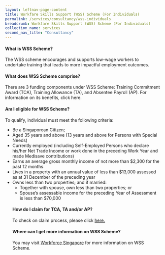 ```yaml
---
layout: leftnav-page-content 
title: Workfare Skills Support (WSS) Scheme (For Individuals)
permalink: /services/consultancy/wss-individuals
breadcrumb: Workfare Skills Support (WSS) Scheme (For Individuals)
collection_name: services
second_nav_title: "Consultancy"
---
```


<h4>What is WSS Scheme?</h4>
<p>The WSS scheme encourages and supports low-wage workers to undertake training that leads to more impactful employment outcomes.</p>

<h4>What does WSS Scheme comprise?</h4>
<p>There are 3 funding components under WSS Scheme: Training Commitment Award (TCA), Training Allowance (TA), and Absentee Payroll (AP). For information on its benefits, click here.

<h4>Am I eligible for WSS Scheme?</h4>
<p>To qualify, individual must meet the following criteria:</p>
<ul>
  <li>Be a Singaporean Citizen;</li>
  <li>Aged 35 years and above (13 years and above for Persons with Special Needs)</li>
  <li>Currently employed (including Self-Employed Persons who declare his/her Net Trade Income or work done in the preceding Work Year and made Medisave contributions)</li>
  <li>Earns an average gross monthly income of not more than $2,300 for the past 12 months</li>
  <li>Lives in a property with an annual value of less than $13,000 assessed as at 31 December of the preceding year</li>
  <li>Owns less than two properties; and if married:
    <ul>
      <li>Together with spouse, own less than two properties; or</li>
      <li>Spouse’s assessable income for the preceding Year of Assessment is less than $70,000</li>
    </ul>
  
<h4>How do I claim for TCA, TA and/or AP?</h4>
<p>To check on claim process, please click <a href="https://www.wsg.gov.sg/content/dam/ssg-wsg/wsg/programmes/wss-scheme-for-individuals/letterhead-and-infosheet-softcopy-mockup-20200615.pdf">here.</a></p>

<h4>Where can I get more information on WSS Scheme?</h4>
<p>You may visit <a href="https://www.wsg.gov.sg/programmes-and-initiatives/workfare-skills-support-scheme-individuals.html">Workforce Singapore</a> for more information on WSS Scheme.</p>


